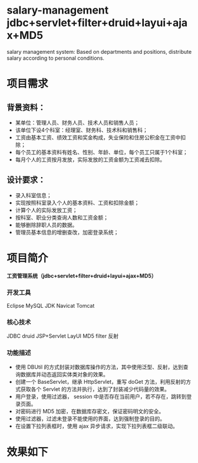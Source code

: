 # salary-management  jdbc+servlet+filter+druid+layui+ajax+MD5
salary management system: Based on departments and positions, distribute salary according to personal conditions.

# 项目需求
## 背景资料：
* 某单位：管理人员、财务人员、技术人员和销售人员；
* 该单位下设4个科室：经理室、财务科、技术科和销售科；
* 工资由基本工资、绩效工资和奖金构成，失业保险和住房公积金在工资中扣除；
* 每个员工的基本资料有姓名、性别、年龄、单位，每个员工只属于1个科室；
* 每月个人的工资按月发放，实际发放的工资金额为工资减去扣除。
## 设计要求：
* 录入科室信息；
* 实现按照科室录入个人的基本资料、工资和扣除金额；
* 计算个人的实际发放工资；
* 按科室、职业分类查询人数和工资金额；
* 能够删除辞职人员的数据。
* 管理员基本信息的增删查改，加密登录系统；

# 项目简介
**工资管理系统（jdbc+servlet+filter+druid+layui+ajax+MD5）**

### 开发工具
Eclipse MySQL JDK Navicat Tomcat
### 核心技术
JDBC druid JSP+Servlet LayUI MD5 filter 反射
### 功能描述
* 使用 DBUtil 的方式封装对数据库操作的方法，其中使用泛型、反射，达到查询数据库并动态返回实体类对象的效果。
* 创建一个 BaseServlet，继承 HttpServlet，重写 doGet 方法，利用反射的方式获取各个 Servlet 的方法并执行，达到了封装减少代码量的效果。
* 用户登录，使用过滤器， session 中是否存在当前用户，若不存在，跳转到登录页面。
* 对密码进行 MD5 加密，在数据库存密文，保证密码明文的安全。
* 使用过滤器，过滤未登录不能使用的界面，达到强制登录的目的。
* 在设置下拉列表框时，使用 ajax 异步请求，实现下拉列表框二级联动。

# 效果如下








